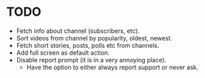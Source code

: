 TODO
====
 * Fetch info about channel (subscribers, etc).
 * Sort videos from channel by popularity, oldest, newest.
 * Fetch short stories, posts, polls etc from channels.
 * Add full screen as default action.
 * Disable report prompt (it is in a very annoying place).
   - Have the option to either always report support or never ask.
